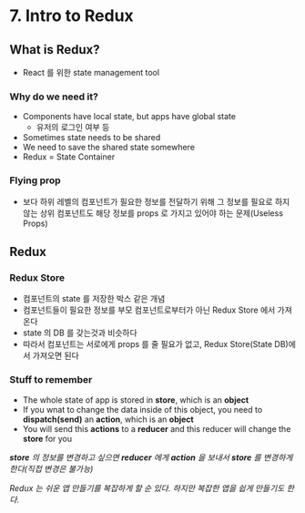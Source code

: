 # 7. Intro to Redux

## What is Redux?

- React 를 위한 state management tool

### Why do we need it?

- Components have local state, but apps have global state
  - 유저의 로그인 여부 등
- Sometimes state needs to be shared
- We need to save the shared state somewhere
- Redux = State Container

### Flying prop

- 보다 하위 레벨의 컴포넌트가 필요한 정보를 전달하기 위해 그 정보를 필요로 하지 않는 상위 컴포넌트도 해당 정보를 props 로 가지고 있어야 하는 문제(Useless Props)

## Redux

### Redux Store

- 컴포넌트의 state 를 저장한 박스 같은 개념
- 컴포넌트들이 필요한 정보를 부모 컴포넌트로부터가 아닌 Redux Store 에서 가져온다
- state 의 DB 를 갖는것과 비슷하다
- 따라서 컴포넌트는 서로에게 props 를 줄 필요가 없고, Redux Store(State DB)에서 가져오면 된다

### Stuff to remember

- The whole state of app is stored in **store**, which is an **object**
- If you wnat to change the data inside of this object, you need to **dispatch(send)** an **action**, which is an **object**
- You will send this **actions** to a **reducer** and this reducer will change the **store** for you

_**store** 의 정보를 변경하고 싶으면 **reducer** 에게 **action** 을 보내서 **store** 를 변경하게 한다(직접 변경은 불가능)_

_Redux 는 쉬운 앱 만들기를 복잡하게 할 순 있다. 하지만 복잡한 앱을 쉽게 만들기도 한다._
